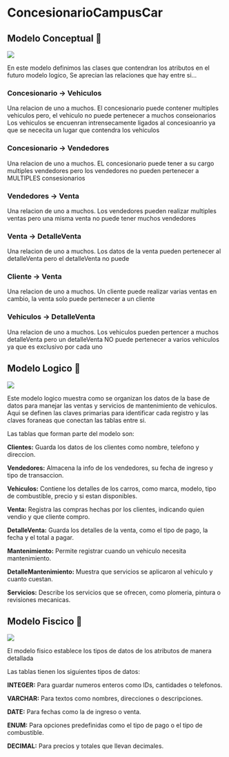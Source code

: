 # ConcesionarioCampusCar

## Modelo Conceptual 📌

<img src="https://github.com/user-attachments/assets/96a2e75b-244f-49b1-bfb4-718dcf8d538e">

En este modelo definimos las clases que contendran los atributos en el futuro modelo logico, Se aprecian las relaciones que hay entre si...

### Concesionario -> Vehiculos
Una relacion de uno a muchos. El concesionario puede contener multiples vehiculos pero, el vehiculo no puede pertenecer a muchos conseionarios
Los vehiculos se encuenran intrensecamente ligados al concesioanrio ya que se nececita un lugar que contendra los vehiculos 
### Concesionario -> Vendedores
Una relacion de uno a muchos. EL concesionario puede tener a su cargo multiples vendedores pero los vendedores no pueden pertenecer a MULTIPLES consesionarios 
### Vendedores -> Venta
Una relacion de uno a muchos. Los vendedores pueden realizar multiples ventas pero una misma venta no puede tener muchos vendedores
### Venta -> DetalleVenta 
Una relacion de uno a muchos. Los datos de la venta pueden pertenecer al detalleVenta pero el detalleVenta no puede 
### Cliente -> Venta 
Una relacion de uno a muchos. Un cliente puede realizar varias ventas en cambio, la venta solo puede pertenecer a un cliente
### Vehiculos -> DetalleVenta
Una relacion de uno a muchos. Los vehiculos pueden pertencer a muchos detalleVenta pero un detalleVenta NO puede pertenecer a varios vehiculos ya que es exclusivo por cada uno

## Modelo Logico 📌
<img src="https://github.com/user-attachments/assets/e44a0b95-0df3-4295-9742-f50fd29cab37">

Este modelo logico muestra como se organizan los datos de la base de datos para manejar las ventas y servicios de mantenimiento de vehiculos. Aqui se definen las claves primarias para identificar cada registro y las claves foraneas que conectan las tablas entre si.

Las tablas que forman parte del modelo son:

**Clientes:** Guarda los datos de los clientes como nombre, telefono y direccion.

**Vendedores:** Almacena la info de los vendedores, su fecha de ingreso y tipo de transaccion.

**Vehiculos:** Contiene los detalles de los carros, como marca, modelo, tipo de combustible, precio y si estan disponibles.

**Venta:** Registra las compras hechas por los clientes, indicando quien vendio y que cliente compro.

**DetalleVenta:** Guarda los detalles de la venta, como el tipo de pago, la fecha y el total a pagar.

**Mantenimiento:** Permite registrar cuando un vehiculo necesita mantenimiento.

**DetalleMantenimiento:** Muestra que servicios se aplicaron al vehiculo y cuanto cuestan.

**Servicios:** Describe los servicios que se ofrecen, como plomeria, pintura o revisiones mecanicas.

## Modelo Fiscico 📌
<img src="https://github.com/user-attachments/assets/e618c7d0-fced-4a24-8955-85690e690611">

El modelo fisico establece los tipos de datos de los atributos de manera detallada

Las tablas tienen los siguientes tipos de datos:

**INTEGER:** Para guardar numeros enteros como IDs, cantidades o telefonos.

**VARCHAR:** Para textos como nombres, direcciones o descripciones.

**DATE:** Para fechas como la de ingreso o venta.

**ENUM:** Para opciones predefinidas como el tipo de pago o el tipo de combustible.

**DECIMAL:** Para precios y totales que llevan decimales.

